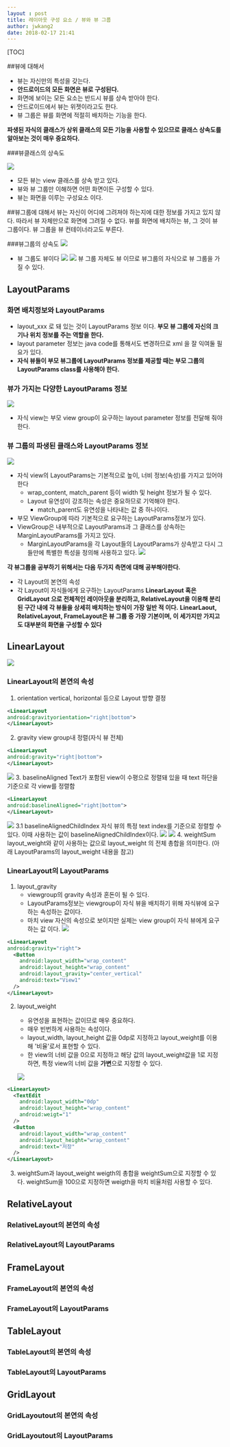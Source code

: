 ```yaml
---
layout : post
title: 레이아웃 구성 요소 / 뷰와 뷰 그룹
author: jwkang2
date: 2018-02-17 21:41
---
```


[TOC]

##뷰에 대해서

- 뷰는 자신만의 특성을 갖는다.
- **안드로이드의 모든 화면은 뷰로 구성된다.**
- 화면에 보이는 모든 요소는 반드시 뷰를 상속 받아야 한다.
- 안드로이드에서 뷰는 위젯이라고도 한다.
- 뷰 그룹은 뷰를 화면에 적절히 배치하는 기능을 한다.

**파생된 자식의 클래스가 상위 클래스의 모든 기능을 사용할 수 있으므로 클래스 상속도를 알아보는 것이 매우 중요하다.**

###뷰클래스의 상속도

![](./assets/markdown-img-paste-20180217143253697.png)
- 모든 뷰는 view 클래스를 상속 받고 있다.
- 뷰와 뷰 그룹만 이해하면 어떤 화면이든 구성할 수 있다.
- 뷰는 화면을 이루는 구성요소 이다.

##뷰그룹에 대해서
뷰는 자신이 어디에 그려져야 하는지에 대한 정보를 가지고 있지 않다.
따라서 뷰 자체만으로 화면에 그려질 수 없다.
뷰를 화면에 배치하는 뷰, 그 것이 뷰 그룹이다. 뷰 그룹을 뷰 컨테이너라고도 부른다.

###뷰그룹의 상속도
![](./assets/markdown-img-paste-20180217144039157.png)

- 뷰 그룹도 뷰이다
 ![](./assets/markdown-img-paste-20180217144606357.png)
 ![](./assets/markdown-img-paste-20180217144657155.png)
 뷰 그룹 자체도 뷰 이므로 뷰그룹의 자식으로 뷰 그룹을 가질 수 있다.

## LayoutParams
### 화면 배치정보와 LayoutParams
- layout_xxx 로 돼 있는 것이 LayoutParams 정보 이다.
**부모 뷰 그룹에 자신의 크기나 위치 정보를 주는 역할을 한다.**
- layout parameter 정보는 java code를 통해서도 변경하므로 xml 을 잘 익여둘 필요가 있다.
- **자식 뷰들이 부모 뷰그룹에 LayoutParams 정보를 제공할 때는 부모 그룹의 LayoutParams class를 사용해야 한다.**
### 뷰가 가지는 다양한 LayoutParams 정보
![](./assets/markdown-img-paste-20180217214526818.png)
- 자식 view는 부모 view group이 요구하는 layout parameter 정보를 전달해 줘야한다.
### 뷰 그룹의 파생된 클래스와 LayoutParams 정보
![](./assets/markdown-img-paste-2018021721464870.png)
- 자식 view의 LayoutParams는 기본적으로 높이, 너비 정보(속성)를 가지고 있어야 한다
  - wrap_content, match_parent 등이 width  및 height 정보가 될 수 있다.
  - Layout 유연성이 강조하는 속성은 중요하므로 기억해야 한다.
    - match_parent도 유연성을 나타내는 값 중 하나이다.
- 부모 ViewGroup에 따라 기본적으로 요구하는 LayoutParams정보가 있다.
- ViewGroup은 내부적으로 LayoutParams과 그 클래스를 상속하는 MarginLayoutParams를 가지고 있다.
  - MarginLayoutParams을 각 Layout들의 LayoutParams가 상속받고 다시 그들만에 특별한 특성을 정의해 사용하고 있다.
   ![](./assets/markdown-img-paste-20180217215711188.png)

**각 뷰그룹을 공부하기 위해서는 다음 두가지 측면에 대해  공부해야한다.**
- 각 Layout의 본연의 속성
- 각 Layout이 자식들에게 요구하는 LayoutParams
**LinearLayout 혹은 GridLayout 으로 전체적인 레이아웃을 분리하고, RelativeLayout을 이용해 분리된 구간 내에 각 뷰들을 상세히 배치하는 방식이 가장 일반 적 이다.**
**LinearLaout, RelativeLayout, FrameLayout은 뷰 그룹 중 가장 기본이며, 이 세가지만 가지고도 대부분의 화면을 구성할 수 있다**
## LinearLayout
![](./assets/markdown-img-paste-20180217220517503.png)
### LinearLayout의 본연의 속성
1. orientation
vertical, horizontal 등으로 Layout 방향 결정
```XML
<LinearLayout
android:gravityorientation="right|bottom">
</LinearLayout>
```
2. gravity
view group내 정렬(자식 뷰 전체)
```xml
<LinearLayout
android:gravity="right|bottom">
</LinearLayout>
```
![](./assets/markdown-img-paste-20180217221107361.png)
3. baselineAligned
Text가 포함된 view이 수평으로 정렬돼 있을 때 text 하단을 기준으로 각 view를 정렬함
```XML
<LinearLayout
android:baselineAligned="right|bottom">
</LinearLayout>
```
![](./assets/markdown-img-paste-20180217221251843.png)
  3.1 baselineAlignedChildIndex
  자식 뷰의 특정 text index를 기준으로 정렬할 수 있다. 이때 사용하는 값이 baselineAlignedChildIndex이다.
  ![](./assets/markdown-img-paste-20180217221506834.png)
  ![](./assets/markdown-img-paste-20180217221530425.png)
4. weightSum
layout_weight와 같이 사용하는 값으로 layout_weight 의 전체 총합을 의미한다. (아래 LayoutParams의 layout_weight 내용을 참고)
### LinearLayout의 LayoutParams
1. layout_gravity
    * viewgroup의 gravity 속성과 혼돈이 될 수 있다.
    * LayoutParams정보는 viewgroup이 자식 뷰을 배치하기 위해 자식뷰에 요구하는 속성하는 값이다.
    * 마치 view 자신의 속성으로 보이지만 실제는 view group이 자식 뷰에게 요구하는 값 이다.
![](./assets/markdown-img-paste-20180217222120844.png)
```XML
<LinearLayout
android:gravity="right">
  <Button
    android:layout_width="wrap_content"
    android:layout_height="wrap_content"
    android:layout_gravity="center_vertical"
    android:text="View1"
  />
</LinearLayout>
```
2. layout_weight
    * 유연성을 표현하는 값이므로 매우 중요하다.
    * 매우 빈번하게 사용하는 속성이다.
    * layout_width, layout_height 값을 0dp로 지정하고 layout_weight를 이용해 '비율'로서 표현할 수 있다.
    * 한 view의 너비 값을 0으로 지정하고 해당 값의 layout_weight값을 1로 지정하면, 특정 view의 너비 값을 **가변**으로 지정할 수 있다.

    ![](./assets/markdown-img-paste-20180217222737101.png)
```XML
<LinearLayout>
  <TextEdit
    android:layout_width="0dp"
    android:layout_height="wrap_content"
    android:weigt="1"
  />
  <Button
    android:layout_width="wrap_content"
    android:layout_height="wrap_content"
    android:text="저장"
  />
</LinearLayout>
```

3. weightSum과 layout_weight
weigth의 총합을 weightSum으로 지정할 수 있다. weightSum을 100으로 지정하면 weigth을 마치 비율처럼 사용할 수 있다.

## RelativeLayout
### RelativeLayout의 본연의 속성
### RelativeLayout의 LayoutParams
## FrameLayout
### FrameLayout의 본연의 속성
### FrameLayout의 LayoutParams
## TableLayout
### TableLayout의 본연의 속성
### TableLayout의 LayoutParams
## GridLayout
### GridLayoutout의 본연의 속성
### GridLayoutout의 LayoutParams
